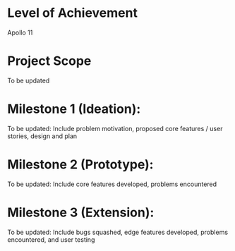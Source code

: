 # Level of Achievement
Apollo 11

# Project Scope
To be updated

# Milestone 1 (Ideation): 
To be updated: Include problem motivation, proposed core features / user stories, design and plan

# Milestone 2 (Prototype):
To be updated: Include core features developed, problems encountered

# Milestone 3 (Extension): 
To be updated: Include bugs squashed, edge features developed, problems encountered, and user testing